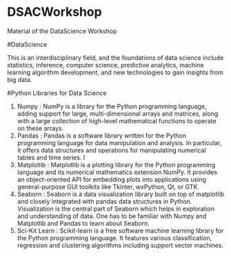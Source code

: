 # DSACWorkshop
Material of the DataScience Workshop 

#DataScience

This is an interdisciplinary field, and the foundations of data science include statistics, inference, 
computer science, predictive analytics, machine learning algorithm development, and new technologies to gain insights from big data.

#Python Libraries for Data Science

1. Numpy : NumPy is a library for the Python programming language, adding support for large, multi-dimensional arrays and matrices, along with a large collection of high-level mathematical functions to operate on these arrays.
2. Pandas : Pandas is a software library written for the Python programming language for data manipulation and analysis. In particular, it offers data structures and operations for manipulating numerical tables and time series. I
3. Matplotlib : Matplotlib is a plotting library for the Python programming language and its numerical mathematics extension NumPy. It provides an object-oriented API for embedding plots into applications using general-purpose GUI toolkits like Tkinter, wxPython, Qt, or GTK.
4. Seaborn : Seaborn is a data visualization library built on top of matplotlib and closely integrated with pandas data structures in Python. Visualization is the central part of Seaborn which helps in exploration and understanding of data. One has to be familiar with Numpy and Matplotlib and Pandas to learn about Seaborn.
5. Sci-Kit Learn : Scikit-learn is a free software machine learning library for the Python programming language. It features various classification, regression and clustering algorithms including support vector machines.

